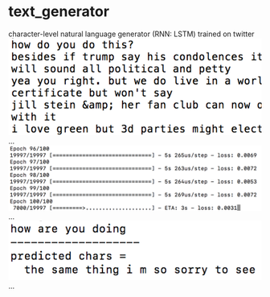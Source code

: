 # text_generator
character-level natural language generator (RNN: LSTM) trained on twitter
![](https://raw.githubusercontent.com/mohammedterry/text_generator/master/twitter.png)
...
![](https://raw.githubusercontent.com/mohammedterry/text_generator/master/training.png)
...
![](https://raw.githubusercontent.com/mohammedterry/text_generator/master/generated.png)
...
